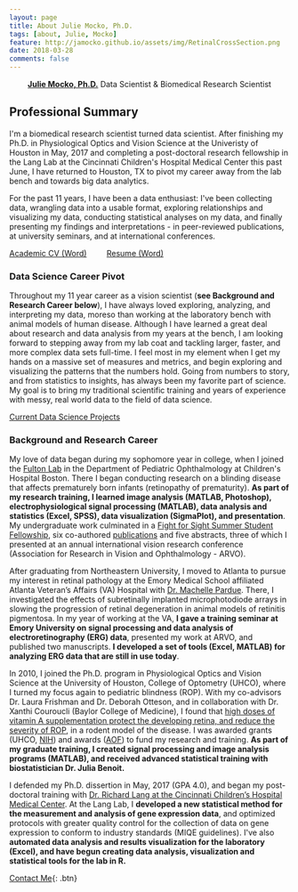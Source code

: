 ```yaml
---
layout: page
title: About Julie Mocko, Ph.D.
tags: [about, Julie, Mocko]
feature: http://jamocko.github.io/assets/img/RetinalCrossSection.png
date: 2018-03-28
comments: false
---
```

    
<center><a href="http://juliemocko.com/"><b>Julie Mocko, Ph.D.</b></a> Data Scientist & Biomedical Research Scientist</center>

## Professional Summary

I'm a biomedical research scientist turned data scientist. After finishing my Ph.D. in Physiological Optics and Vision Science at the Univeristy of Houston in May, 2017 and completing a post-doctoral research fellowship in the Lang Lab at the Cincinnati Children's Hospital Medical Center this past June, I have returned to Houston, TX to pivot my career away from the lab bench and towards big data analytics.   

For the past 11 years, I have been a data enthusiast: I've been collecting data, wrangling data into a usable format, exploring relationships and visualizing my data, conducting statistical analyses on my data, and finally presenting my findings and interpretations - in peer-reviewed publications, at university seminars, and at international conferences.

<a href="http://jamocko.github.io/assets/docs/JulieMocko_CV.docx" class="btn btn-info">Academic CV (Word)</a> &emsp; &emsp;<a href="http://jamocko.github.io/assets/docs/JulieMocko_Resume.docx" class="btn btn-info">Resume (Word)</a>

### Data Science Career Pivot
Throughout my 11 year career as a vision scientist (**see Background and Research Career below**), I have always loved exploring, analyzing, and interpreting my data, moreso than working at the laboratory bench with animal models of human disease.  Although I have learned a great deal about research and data analysis from my years at the bench, I am looking forward to stepping away from my lab coat and tackling larger, faster, and more complex data sets full-time.  I feel most in my element when I get my hands on a massive set of measures and metrics, and begin exploring and visualizing the patterns that the numbers hold.  Going from numbers to story, and from statistics to insights, has always been my favorite part of science.  My goal is to bring my traditional scientific training and years of experience with messy, real world data to the field of data science.

<div markdown="0"><a href="http://juliemocko.com/projects/" class="btn btn-info">Current Data Science Projects</a></div>

### Background and Research Career
My love of data began during my sophomore year in college, when I joined the [Fulton Lab](http://www.infantvision.org/alumni--collaborators.html) in the Department of Pediatric Ophthalmology at Children's Hospital Boston. There I began conducting research on a blinding disease that affects prematurely born infants (retinopathy of prematurity).  **As part of my research training, I learned image analysis (MATLAB, Photoshop), electrophysiological signal processing (MATLAB), data analysis and statistics (Excel, SPSS), data visualization (SigmaPlot), and presentation**. My undergraduate work culminated in a [Fight for Sight Summer Student Fellowship](https://www.fightforsight.org/Grants/Awardees/AwardeeProfile/profile/1979/), six co-authored [publications](http://juliemocko.com/posts/) and five abstracts, three of which I presented at an annual international vision research conference (Association for Research in Vision and Ophthalmology  - ARVO). 

After graduating from Northeastern University, I moved to Atlanta to pursue my interest in retinal pathology at the Emory Medical School affiliated Atlanta Veteran’s Affairs (VA) Hospital with [Dr. Machelle Pardue](http://www.varrd.emory.edu/people/machelle-pardue/). There, I investigated the effects of subretinally implanted microphotodiode arrays in slowing the progression of retinal degeneration in animal models of retinitis pigmentosa. In my year of working at the VA, **I gave a training seminar at Emory University on signal processing and data analysis of electroretinography (ERG) data**, presented my work at ARVO, and published two manuscripts.  **I developed a set of tools (Excel, MATLAB) for analyzing ERG data that are still in use today**.

In 2010, I joined the Ph.D. program in Physiological Optics and Vision Science at the University of Houston, College of Optometry (UHCO), where I turned my focus again to pediatric blindness (ROP). With my co-advisors Dr. Laura Frishman and Dr. Deborah Otteson, and in collaboration with Dr. Xanthi Couroucli (Baylor College of Medicine), I found that [high doses of vitamin A supplementation protect the developing retina, and reduce the severity of ROP](http://optometrytimes.modernmedicine.com/optometrytimes/news/new-research-and-product-launches-kick-aao-meeting?page=0,9), in a rodent model of the disease. I was awarded grants (UHCO, [NIH](http://grantome.com/grant/NIH/P30-EY007551-02)) and awards ([AOF](https://www.aaopt.org/home/aaof/programs/programs-for-graduate-students/programs-graduates/ezell-fellows-historical-listing)) to fund my research and training.  **As part of my graduate training, I created signal processing and image analysis programs (MATLAB), and received advanced statistical training with biostatistician Dr. Julia Benoit.**

I defended my Ph.D. dissertion in May, 2017 (GPA 4.0), and began my post-doctoral training with [Dr. Richard Lang at the Cincinnati Children’s Hospital Medical Center](https://www.cincinnatichildrens.org/research/divisions/o/ophthalmology/labs/lang).  At the Lang Lab, I **developed a new statistical method for the measurement and analysis of gene expression data**, and optimized protocols with greater quality control for the collection of data on gene expression to conform to industry standards (MIQE guidelines).  I've also  **automated data analysis and results visualization for the laboratory (Excel), and have begun creating data analysis, visualization and statistical tools for the lab in R.**

      
[Contact Me](mailto:jmocko@gmail.com){: .btn}
